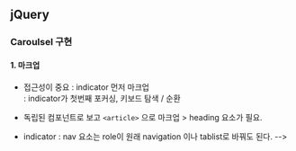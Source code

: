 ## jQuery


### Caroulsel 구현

#### 1. 마크업
* 접근성이 중요
    : indicator 먼저 마크업 <br>
    : indicator가 첫번째 포커싱, 키보드 탐색 / 순환

* 독립된 컴포넌트로 보고 `<article>` 으로 마크업 > heading 요소가 필요.
* indicator 
    : nav 요소는 role이 원래 navigation 이나 tablist로 바꿔도 된다. -->
    <!-- <nav role="tablist" class="tap-list"> --